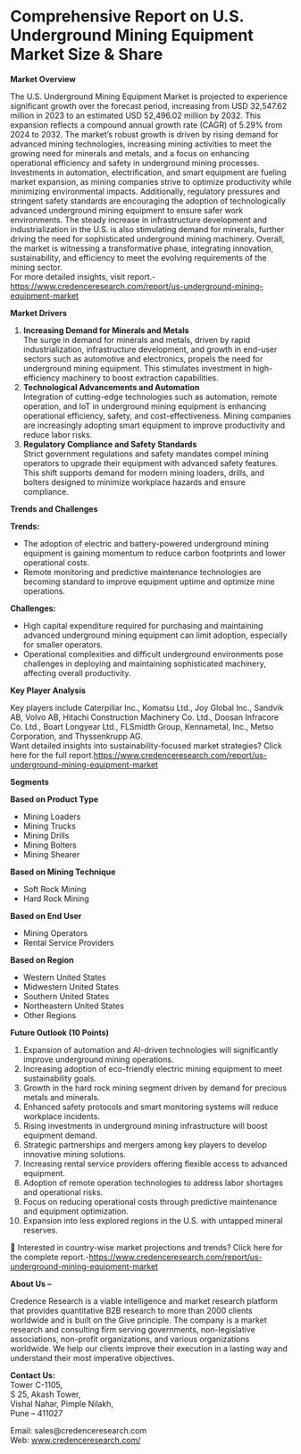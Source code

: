 # Comprehensive Report on U.S. Underground Mining Equipment Market Size & Share


<p><strong>Market Overview</strong></p>
<p>The U.S. Underground Mining Equipment Market is projected to experience significant growth over the forecast period, increasing from USD 32,547.62 million in 2023 to an estimated USD 52,496.02 million by 2032. This expansion reflects a compound annual growth rate (CAGR) of 5.29% from 2024 to 2032. The market&rsquo;s robust growth is driven by rising demand for advanced mining technologies, increasing mining activities to meet the growing need for minerals and metals, and a focus on enhancing operational efficiency and safety in underground mining processes. Investments in automation, electrification, and smart equipment are fueling market expansion, as mining companies strive to optimize productivity while minimizing environmental impacts. Additionally, regulatory pressures and stringent safety standards are encouraging the adoption of technologically advanced underground mining equipment to ensure safer work environments. The steady increase in infrastructure development and industrialization in the U.S. is also stimulating demand for minerals, further driving the need for sophisticated underground mining machinery. Overall, the market is witnessing a transformative phase, integrating innovation, sustainability, and efficiency to meet the evolving requirements of the mining sector.<br /> For more detailed insights, visit report.-<a href="https://www.credenceresearch.com/report/us-underground-mining-equipment-market">https://www.credenceresearch.com/report/us-underground-mining-equipment-market</a></p>
<p><strong>Market Drivers</strong></p>
<ol>
<li><strong> Increasing Demand for Minerals and Metals</strong><br /> The surge in demand for minerals and metals, driven by rapid industrialization, infrastructure development, and growth in end-user sectors such as automotive and electronics, propels the need for underground mining equipment. This stimulates investment in high-efficiency machinery to boost extraction capabilities.</li>
<li><strong> Technological Advancements and Automation</strong><br /> Integration of cutting-edge technologies such as automation, remote operation, and IoT in underground mining equipment is enhancing operational efficiency, safety, and cost-effectiveness. Mining companies are increasingly adopting smart equipment to improve productivity and reduce labor risks.</li>
<li><strong> Regulatory Compliance and Safety Standards</strong><br /> Strict government regulations and safety mandates compel mining operators to upgrade their equipment with advanced safety features. This shift supports demand for modern mining loaders, drills, and bolters designed to minimize workplace hazards and ensure compliance.</li>
</ol>
<p><strong>Trends and Challenges</strong></p>
<p><strong>Trends:</strong></p>
<ul>
<li>The adoption of electric and battery-powered underground mining equipment is gaining momentum to reduce carbon footprints and lower operational costs.</li>
<li>Remote monitoring and predictive maintenance technologies are becoming standard to improve equipment uptime and optimize mine operations.</li>
</ul>
<p><strong>Challenges:</strong></p>
<ul>
<li>High capital expenditure required for purchasing and maintaining advanced underground mining equipment can limit adoption, especially for smaller operators.</li>
<li>Operational complexities and difficult underground environments pose challenges in deploying and maintaining sophisticated machinery, affecting overall productivity.</li>
</ul>
<p><strong>Key Player Analysis</strong></p>
<p>Key players include Caterpillar Inc., Komatsu Ltd., Joy Global Inc., Sandvik AB, Volvo AB, Hitachi Construction Machinery Co. Ltd., Doosan Infracore Co. Ltd., Boart Longyear Ltd., FLSmidth Group, Kennametal, Inc., Metso Corporation, and Thyssenkrupp AG.<br /> Want detailed insights into sustainability-focused market strategies? Click here for the full report.<a href="https://www.credenceresearch.com/report/us-underground-mining-equipment-market">https://www.credenceresearch.com/report/us-underground-mining-equipment-market</a></p>
<p><strong>Segments</strong></p>
<p><strong>Based on Product Type</strong></p>
<ul>
<li>Mining Loaders</li>
<li>Mining Trucks</li>
<li>Mining Drills</li>
<li>Mining Bolters</li>
<li>Mining Shearer</li>
</ul>
<p><strong>Based on Mining Technique</strong></p>
<ul>
<li>Soft Rock Mining</li>
<li>Hard Rock Mining</li>
</ul>
<p><strong>Based on End User</strong></p>
<ul>
<li>Mining Operators</li>
<li>Rental Service Providers</li>
</ul>
<p><strong>Based on Region</strong></p>
<ul>
<li>Western United States</li>
<li>Midwestern United States</li>
<li>Southern United States</li>
<li>Northeastern United States</li>
<li>Other Regions</li>
</ul>
<p><strong>Future Outlook (10 Points)</strong></p>
<ol>
<li>Expansion of automation and AI-driven technologies will significantly improve underground mining operations.</li>
<li>Increasing adoption of eco-friendly electric mining equipment to meet sustainability goals.</li>
<li>Growth in the hard rock mining segment driven by demand for precious metals and minerals.</li>
<li>Enhanced safety protocols and smart monitoring systems will reduce workplace incidents.</li>
<li>Rising investments in underground mining infrastructure will boost equipment demand.</li>
<li>Strategic partnerships and mergers among key players to develop innovative mining solutions.</li>
<li>Increasing rental service providers offering flexible access to advanced equipment.</li>
<li>Adoption of remote operation technologies to address labor shortages and operational risks.</li>
<li>Focus on reducing operational costs through predictive maintenance and equipment optimization.</li>
<li>Expansion into less explored regions in the U.S. with untapped mineral reserves.</li>
</ol>
<p>📌 Interested in country-wise market projections and trends? Click here for the complete report.-<a href="https://www.credenceresearch.com/report/us-underground-mining-equipment-market">https://www.credenceresearch.com/report/us-underground-mining-equipment-market</a></p>
<p><strong>About Us &ndash;</strong></p>
<p>Credence Research is a viable intelligence and market research platform that provides quantitative B2B research to more than 2000 clients worldwide and is built on the Give principle. The company is a market research and consulting firm serving governments, non-legislative associations, non-profit organizations, and various organizations worldwide. We help our clients improve their execution in a lasting way and understand their most imperative objectives.</p>
<p><strong>Contact Us:</strong><br /> Tower C-1105,<br /> S 25, Akash Tower,<br /> Vishal Nahar, Pimple Nilakh,<br /> Pune &ndash; 411027</p>
<p>Email: sales@credenceresearch.com<br /> Web: <a href="http://www.credenceresearch.com/">www.credenceresearch.com/</a></p>
